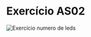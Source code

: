 # Exercício AS02

![Exercício numero de leds](assets/Strings.png "Print do site acessado em 09/08/2021")
